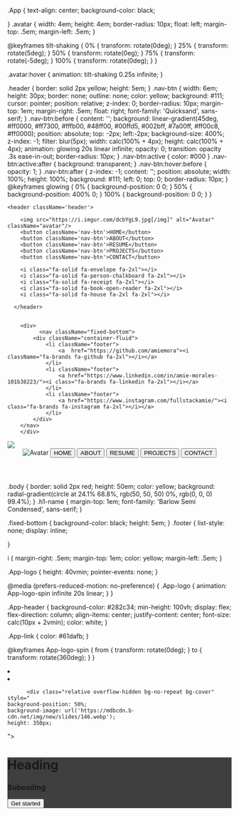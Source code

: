 .App {
  text-align: center;
  background-color: black;
  
}
.avatar {
  width: 4em;
  height: 4em;
  border-radius: 10px;
  float: left;
  margin-top: .5em;
  margin-left: .5em;
}

@keyframes tilt-shaking {
  0% { transform: rotate(0deg); }
  25% { transform: rotate(5deg); }
  50% { transform: rotate(0eg); }
  75% { transform: rotate(-5deg); }
  100% { transform: rotate(0deg); }
}

.avatar:hover {
  animation: tilt-shaking 0.25s infinite;
}




.header {
  border: solid 2px yellow;
  height: 5em;
}
.nav-btn {
  width: 6em;
  height: 30px;
  border: none;
  outline: none;
  color: yellow;
  background: #111;
  cursor: pointer;
  position: relative;
  z-index: 0;
  border-radius: 10px;
  margin-top: 1em;
  margin-right: .5em;
  float: right;
  font-family: 'Quicksand', sans-serif;
}
.nav-btn:before {
  content: '';
  background: linear-gradient(45deg, #ff0000, #ff7300, #fffb00, #48ff00, #00ffd5, #002bff, #7a00ff, #ff00c8, #ff0000);
  position: absolute;
  top: -2px;
  left:-2px;
  background-size: 400%;
  z-index: -1;
  filter: blur(5px);
  width: calc(100% + 4px);
  height: calc(100% + 4px);
  animation: glowing 20s linear infinite;
  opacity: 0;
  transition: opacity .3s ease-in-out;
  border-radius: 10px;
}
.nav-btn:active {
  color: #000
}
.nav-btn:active:after {
  background: transparent;
}
.nav-btn:hover:before {
  opacity: 1;
}
.nav-btn:after {
  z-index: -1;
  content: '';
  position: absolute;
  width: 100%;
  height: 100%;
  background: #111;
  left: 0;
  top: 0;
  border-radius: 10px;
}
@keyframes glowing {
  0% { background-position: 0 0; }
  50% { background-position: 400% 0; }
  100% { background-position: 0 0; }
}



    <header className='header'>
        
        <img src="https://i.imgur.com/dcbYgL9.jpg[/img]" alt="Avatar" className="avatar"/>
        <button className='nav-btn'>HOME</button>
        <button className='nav-btn'>ABOUT</button>
        <button className='nav-btn'>RESUME</button>
        <button className='nav-btn'>PROJECTS</button>
        <button className='nav-btn'>CONTACT</button>

        <i class="fa-solid fa-envelope fa-2xl"></i>
        <i class="fa-solid fa-person-chalkboard fa-2xl"></i>
        <i class="fa-solid fa-receipt fa-2xl"></i>
        <i class="fa-solid fa-book-open-reader fa-2xl"></i>
        <i class="fa-solid fa-house fa-2xl fa-2xl"></i>
      
      </header>


        <div>
              <nav className="fixed-bottom">
            <div className="container-fluid">
                <li className="footer">
                    <a  href="https://github.com/amiemora"><i className="fa-brands fa-github fa-2xl"></i></a>
                </li>
                <li className="footer">
                    <a href="https://www.linkedin.com/in/amie-morales-101b38223/"><i class="fa-brands fa-linkedin fa-2xl"></i></a>
                </li> 
                <li className="footer">
                    <a href="https://www.instagram.com/fullstackamie/"><i class="fa-brands fa-instagram fa-2xl"></i></a>
                </li> 
            </div>
        </nav>
        </div>


<img className="comp-img" src='https://media.istockphoto.com/vectors/coding-and-programming-app-in-laptop-for-web-developer-concept-based-vector-id1208331137?k=20&m=1208331137&s=170667a&w=0&h=2xWEFHrd_JPFb_8NRuJgzDsiJlfhzvhLwwG-FPjgSrQ='/>



   <header className='header'>
      <img src="https://i.imgur.com/dcbYgL9.jpg[/img]" alt="Avatar" className="avatar"/>
      <button className='nav-btn'>HOME</button>
      <button className='nav-btn'>ABOUT</button>
      <button className='nav-btn'>RESUME</button>
      <button className='nav-btn'>PROJECTS</button>
      <button className='nav-btn'>CONTACT</button>
    </header>


.body {
  border: solid 2px red;
  height: 50em;
  color: yellow;
  background: radial-gradient(circle at 24.1% 68.8%, rgb(50, 50, 50) 0%, rgb(0, 0, 0) 99.4%);
}
.h1-name {
  margin-top: 1em;
  font-family: 'Barlow Semi Condensed', sans-serif;
}








.fixed-bottom {
  background-color: black;
  height: 5em;
}
.footer {
  list-style: none;
  display: inline;
  
}

i {
  margin-right: .5em;
  margin-top: 1em;
  color: yellow;
  margin-left: .5em;
}


.App-logo {
  height: 40vmin;
  pointer-events: none;
}

@media (prefers-reduced-motion: no-preference) {
  .App-logo {
    animation: App-logo-spin infinite 20s linear;
  }
}

.App-header {
  background-color: #282c34;
  min-height: 100vh;
  display: flex;
  flex-direction: column;
  align-items: center;
  justify-content: center;
  font-size: calc(10px + 2vmin);
  color: white;
}

.App-link {
  color: #61dafb;
}

@keyframes App-logo-spin {
  from {
    transform: rotate(0deg);
  }
  to {
    transform: rotate(360deg);
  }
}

  <nav className="fixed-bottom">
            <div className="container-fluid">
                <li className="footer">
                    <a  href="https://github.com/amiemora"><i className="fa-brands fa-github fa-2xl"></i></a>
                </li>
                <li className="footer">
                    <a href="https://www.linkedin.com/in/amie-morales-101b38223/"><i class="fa-brands fa-linkedin fa-2xl"></i></a>
                </li> 
            </div>
        </nav>



          <div class="relative overflow-hidden bg-no-repeat bg-cover" style="
    background-position: 50%;
    background-image: url('https://mdbcdn.b-cdn.net/img/new/slides/146.webp');
    height: 350px;
  ">
    <div class="absolute top-0 right-0 bottom-0 left-0 w-full h-full overflow-hidden bg-fixed"
      style="background-color: rgba(0, 0, 0, 0.75)">
      <div class="flex justify-center items-center h-full">
        <div class="text-center text-white px-6 md:px-12">
          <h1 class="text-5xl font-bold mt-0 mb-6">Heading</h1>
          <h3 class="text-3xl font-bold mb-8">Subeading</h3>
          <button type="button"
            class="inline-block px-6 py-2.5 border-2 border-white text-white font-medium text-xs leading-tight uppercase rounded hover:bg-black hover:bg-opacity-5 focus:outline-none focus:ring-0 transition duration-150 ease-in-out"
            data-mdb-ripple="true" data-mdb-ripple-color="light">
            Get started
          </button>
        </div>
      </div>
    </div>
  </div>

